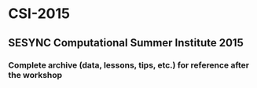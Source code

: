 # CSI-2015

## SESYNC Computational Summer Institute 2015

### Complete archive (data, lessons, tips, etc.) for reference after the workshop






